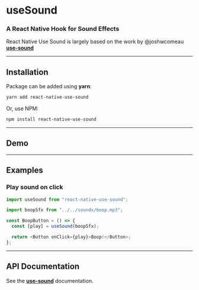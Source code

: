 # useSound

### A React Native Hook for Sound Effects

React Native Use Sound is largely based on the work by @joshwcomeau **[use-sound](https://github.com/joshwcomeau/use-sound)**

---

## Installation

Package can be added using **yarn**:

```bash
yarn add react-native-use-sound
```

Or, use NPM:

```bash
npm install react-native-use-sound
```

---

## Demo

---

## Examples

### Play sound on click

```js
import useSound from "react-native-use-sound";

import boopSfx from "../../sounds/boop.mp3";

const BoopButton = () => {
  const [play] = useSound(boopSfx);

  return <Button onClick={play}>Boop!</Button>;
};
```

---

## API Documentation

See the **[use-sound](https://github.com/joshwcomeau/use-sound)** documentation.
